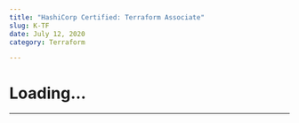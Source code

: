 ```yaml
---
title: "HashiCorp Certified: Terraform Associate"
slug: K-TF
date: July 12, 2020
category: Terraform

---
```

# Loading...
---